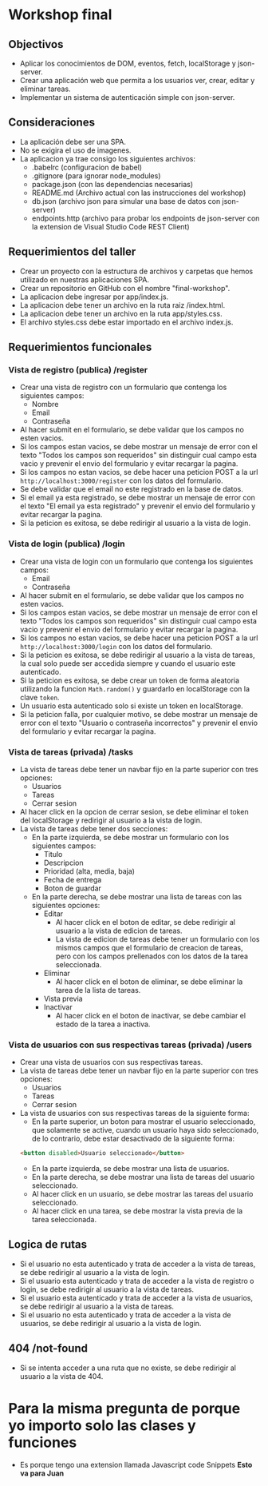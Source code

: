# Workshop final

## Objectivos

- Aplicar los conocimientos de DOM, eventos, fetch, localStorage y json-server.
- Crear una aplicación web que permita a los usuarios ver, crear, editar y eliminar tareas.
- Implementar un sistema de autenticación simple con json-server.

## Consideraciones

- La aplicación debe ser una SPA.
- No se exigira el uso de imagenes.
- La aplicacion ya trae consigo los siguientes archivos:
  - .babelrc (configuracion de babel)
  - .gitignore (para ignorar node_modules)
  - package.json (con las dependencias necesarias)
  - README.md (Archivo actual con las instrucciones del workshop)
  - db.json (archivo json para simular una base de datos con json-server)
  - endpoints.http (archivo para probar los endpoints de json-server con la extension de Visual Studio Code REST Client)

## Requerimientos del taller

- Crear un proyecto con la estructura de archivos y carpetas que hemos utilizado en nuestras aplicaciones SPA.
- Crear un repositorio en GitHub con el nombre "final-workshop".
- La aplicacion debe ingresar por app/index.js.
- La aplicacion debe tener un archivo en la ruta raiz /index.html.
- La aplicacion debe tener un archivo en la ruta app/styles.css.
- El archivo styles.css debe estar importado en el archivo index.js.

## Requerimientos funcionales

### Vista de registro (publica) /register

- Crear una vista de registro con un formulario que contenga los siguientes campos:
  - Nombre
  - Email
  - Contraseña
- Al hacer submit en el formulario, se debe validar que los campos no esten vacios.
- Si los campos estan vacios, se debe mostrar un mensaje de error con el texto "Todos los campos son requeridos" sin distinguir cual campo esta vacio y prevenir el envio del formulario y evitar recargar la pagina.
- Si los campos no estan vacios, se debe hacer una peticion POST a la url `http://localhost:3000/register` con los datos del formulario.
- Se debe validar que el email no este registrado en la base de datos.
- Si el email ya esta registrado, se debe mostrar un mensaje de error con el texto "El email ya esta registrado" y prevenir el envio del formulario y evitar recargar la pagina.
- Si la peticion es exitosa, se debe redirigir al usuario a la vista de login.

### Vista de login (publica) /login

- Crear una vista de login con un formulario que contenga los siguientes campos:
  - Email
  - Contraseña
- Al hacer submit en el formulario, se debe validar que los campos no esten vacios.
- Si los campos estan vacios, se debe mostrar un mensaje de error con el texto "Todos los campos son requeridos" sin distinguir cual campo esta vacio y prevenir el envio del formulario y evitar recargar la pagina.
- Si los campos no estan vacios, se debe hacer una peticion POST a la url `http://localhost:3000/login` con los datos del formulario.
- Si la peticion es exitosa, se debe redirigir al usuario a la vista de tareas, la cual solo puede ser accedida siempre y cuando el usuario este autenticado.
- Si la peticion es exitosa, se debe crear un token de forma aleatoria utilizando la funcion `Math.random()` y guardarlo en localStorage con la clave `token`.
- Un usuario esta autenticado solo si existe un token en localStorage.
- Si la peticion falla, por cualquier motivo, se debe mostrar un mensaje de error con el texto "Usuario o contraseña incorrectos" y prevenir el envio del formulario y evitar recargar la pagina.

### Vista de tareas (privada) /tasks

- La vista de tareas debe tener un navbar fijo en la parte superior con tres opciones:
  - Usuarios
  - Tareas
  - Cerrar sesion
- Al hacer click en la opcion de cerrar sesion, se debe eliminar el token del localStorage y redirigir al usuario a la vista de login.
- La vista de tareas debe tener dos secciones:
  - En la parte izquierda, se debe mostrar un formulario con los siguientes campos:
    - Titulo
    - Descripcion
    - Prioridad (alta, media, baja)
    - Fecha de entrega
    - Boton de guardar
  - En la parte derecha, se debe mostrar una lista de tareas con las siguientes opciones:
    - Editar
      - Al hacer click en el boton de editar, se debe redirigir al usuario a la vista de edicion de tareas.
      - La vista de edicion de tareas debe tener un formulario con los mismos campos que el formulario de creacion de tareas, pero con los campos prellenados con los datos de la tarea seleccionada.
    - Eliminar
      - Al hacer click en el boton de eliminar, se debe eliminar la tarea de la lista de tareas.
    - Vista previa
    - Inactivar
      - Al hacer click en el boton de inactivar, se debe cambiar el estado de la tarea a inactiva.

### Vista de usuarios con sus respectivas tareas (privada) /users

- Crear una vista de usuarios con sus respectivas tareas.
- La vista de tareas debe tener un navbar fijo en la parte superior con tres opciones:
  - Usuarios
  - Tareas
  - Cerrar sesion
- La vista de usuarios con sus respectivas tareas de la siguiente forma:
  - En la parte superior, un boton para mostrar el usuario seleccionado, que solamente se active, cuando un usuario haya sido seleccionado, de lo contrario, debe estar desactivado de la siguiente forma:
  ```html
  <button disabled>Usuario seleccionado</button>
  ```
  - En la parte izquierda, se debe mostrar una lista de usuarios.
  - En la parte derecha, se debe mostrar una lista de tareas del usuario seleccionado.
  - Al hacer click en un usuario, se debe mostrar las tareas del usuario seleccionado.
  - Al hacer click en una tarea, se debe mostrar la vista previa de la tarea seleccionada.

## Logica de rutas

- Si el usuario no esta autenticado y trata de acceder a la vista de tareas, se debe redirigir al usuario a la vista de login.
- Si el usuario esta autenticado y trata de acceder a la vista de registro o login, se debe redirigir al usuario a la vista de tareas.
- Si el usuario esta autenticado y trata de acceder a la vista de usuarios, se debe redirigir al usuario a la vista de tareas.
- Si el usuario no esta autenticado y trata de acceder a la vista de usuarios, se debe redirigir al usuario a la vista de login.

## 404 /not-found

- Si se intenta acceder a una ruta que no existe, se debe redirigir al usuario a la vista de 404.

# Para la misma pregunta de porque yo importo solo las clases y funciones

- Es porque tengo una extension  llamada Javascript code Snippets
**Esto va para Juan**